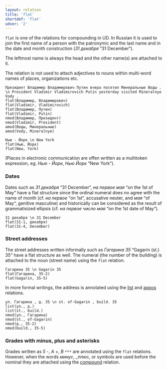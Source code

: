 ```yaml
---
layout: relation
title: 'flat'
shortdef: 'flat'
udver: '2'
---
```


`flat` is one of the relations for compounding in UD.
In Russian it is used to join the first name of a person with the patronymic and the last name and in the date and month construction (_31 декабря_ “31 December“).


The leftmost name is always the head and the other name(s) are attached to it.

The relation is not used to attach adjectives to nouns within multi-word names of places, organizations etc.

~~~ sdparse
Президент Владимир Владимирович Путин вчера посетил Минеральные Воды . \n President Vladimir Vladimirovich Putin yesterday visited Mineralnye Vody .
flat(Владимир, Владимирович)
flat(Vladimir, Vladimirovich)
flat(Владимир, Путин)
flat(Vladimir, Putin)
nmod(Владимир, Президент)
nmod(Vladimir, President)
amod(Воды, Минеральные)
amod(Vody, Mineralnye)
~~~

~~~ sdparse
Нью - Йорк \n New York
flat(Нью, Йорк)
flat(New, York)
~~~

(Places in electronic communication are offen written as a multitoken expression, eg. _Нью - Йорк_, _Нью Йорк_ “New York“).

### Dates

Dates such as _31 декабря_ “31 December“, _на первое мая_ “on the 1st of May“ have a flat structure since the ordinal numeral does no agree with the name of month (cf. _на первое_ “on 1st“, accusative neuter, and _мая_ “of May“, genitive masculine) and historically can be considered as the result of grammatisized ellipsis (cf. _на первое число мая_ “on the 1st date of May“).

~~~ sdparse
31 декабря \n 31 December
flat(31-1, декабря)
flat(31-4, December)
~~~

### Street addresses

The street addresses written informally such as _Гагарина 35_ “Gagarin (st.) 35“ have a flat structure as well. The numeral (the number of the building) is attached to the noun (street name) using the `flat` relation.

~~~ sdparse
Гагарина 35 \n Gagarin 35
flat(Гагарина, 35-2)
flat(Gagarin, 35-5)
~~~

In more formal writings, the address is annotated using the [list]() and [appos]() relations.

~~~ sdparse
ул. Гагарина , д. 35 \n st. of-Gagarin , build. 35
list(ул., д.)
list(st., build.)
nmod(ул., Гагарина)
nmod(st., of-Gagarin)
nmod(д., 35-2)
nmod(build., 35-5)
~~~

### Grades with minus, plus and asterisks

Grades written as _5 -_, _A +_, _B `***`_ are annotated using the `flat` relations. However, when the words _минус_, _плюс, or symbols are used before the nominal they are attached using the [compound]() relation.

<!-- Interlanguage links updated Čt lis 12 09:43:27 CET 2020 -->
